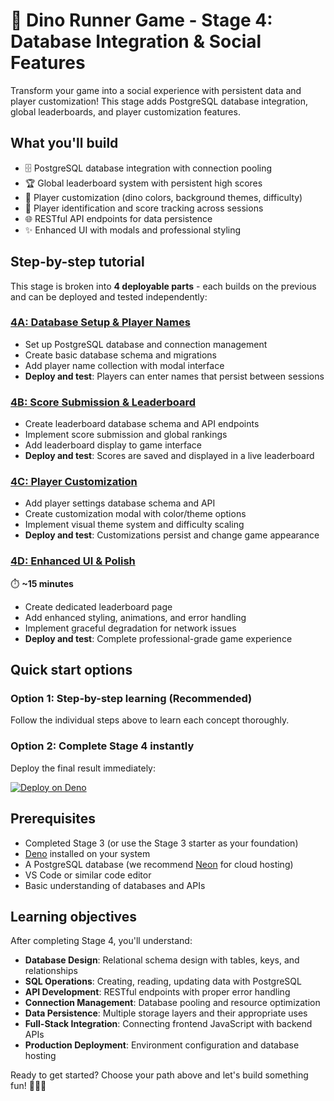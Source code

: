 # 🦕 Dino Runner Game - Stage 4: Database Integration & Social Features

Transform your game into a social experience with persistent data and player
customization! This stage adds PostgreSQL database integration, global
leaderboards, and player customization features.

## What you'll build

- 🗄️ PostgreSQL database integration with connection pooling
- 🏆 Global leaderboard system with persistent high scores
- 🎨 Player customization (dino colors, background themes, difficulty)
- 👤 Player identification and score tracking across sessions
- 🌐 RESTful API endpoints for data persistence
- ✨ Enhanced UI with modals and professional styling

## Step-by-step tutorial

This stage is broken into **4 deployable parts** - each builds on the previous
and can be deployed and tested independently:

### [4A: Database Setup & Player Names](./4a-database-setup.md)

- Set up PostgreSQL database and connection management
- Create basic database schema and migrations
- Add player name collection with modal interface
- **Deploy and test**: Players can enter names that persist between sessions

### [4B: Score Submission & Leaderboard](./4b-leaderboard-system.md)

- Create leaderboard database schema and API endpoints
- Implement score submission and global rankings
- Add leaderboard display to game interface
- **Deploy and test**: Scores are saved and displayed in a live leaderboard

### [4C: Player Customization](./4c-customization-system.md)

- Add player settings database schema and API
- Create customization modal with color/theme options
- Implement visual theme system and difficulty scaling
- **Deploy and test**: Customizations persist and change game appearance

### [4D: Enhanced UI & Polish](./4d-ui-enhancements.md)

⏱️ **~15 minutes**

- Create dedicated leaderboard page
- Add enhanced styling, animations, and error handling
- Implement graceful degradation for network issues
- **Deploy and test**: Complete professional-grade game experience

## Quick start options

### Option 1: Step-by-step learning (Recommended)

Follow the individual steps above to learn each concept thoroughly.

### Option 2: Complete Stage 4 instantly

Deploy the final result immediately:

[![Deploy on Deno](https://deno.com/button)](https://app.deno.com/new?clone=https://github.com/thisisjofrank/game-tutorial-stage-4.git&install=deno+install&entrypoint=src/main.ts&mode=dynamic)

## Prerequisites

- Completed Stage 3 (or use the Stage 3 starter as your foundation)
- [Deno](https://deno.com/) installed on your system
- A PostgreSQL database (we recommend [Neon](https://neon.tech/) for cloud
  hosting)
- VS Code or similar code editor
- Basic understanding of databases and APIs

## Learning objectives

After completing Stage 4, you'll understand:

- **Database Design**: Relational schema design with tables, keys, and
  relationships
- **SQL Operations**: Creating, reading, updating data with PostgreSQL
- **API Development**: RESTful endpoints with proper error handling
- **Connection Management**: Database pooling and resource optimization
- **Data Persistence**: Multiple storage layers and their appropriate uses
- **Full-Stack Integration**: Connecting frontend JavaScript with backend APIs
- **Production Deployment**: Environment configuration and database hosting

Ready to get started? Choose your path above and let's build something fun! 🏃‍➡️🦕
